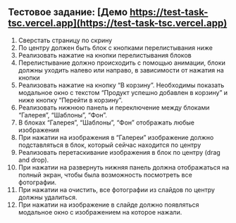 ## Тестовое задание: [Демо https://test-task-tsc.vercel.app](https://test-task-tsc.vercel.app)

1. Сверстать страницу по скрину
2. По центру должен быть блок с кнопками перелистывания ниже
3. Реализовать нажатие на кнопки перелистывания блоков
4. Перелистывание должно происходить с помощью анимации, блоки должны
уходить налево или направо, в зависимости от нажатия на кнопки
5. Реализовать нажатие на кнопку “В корзину”. Необходимы показать модальное
окно с текстом “Продукт успешно добавлен в корзину” и ниже кнопку “Перейти в
корзину”.
6. Реализовать нижнюю панель и переключение между блоками “Галерея”,
“Шаблоны”, “Фон”.
7. В блоках “Галерея”, “Шаблоны”, “Фон” отображать любые изображения
8. При нажатии на изображения в “Галереи” изображение должно подставляться в
блок, который сейчас находится по центру
9. Реализовать перетаскивание изображения в блок по центру (drag and drop).
10. При нажатии на развернуть нижняя панель должна отображаться на полный
экран, чтобы была возможность посмотреть все фотографии.
11. При нажатии на очистить, все фотографии из слайдов по центру должны
удалиться.
12. При нажатии на изображение в слайде должно появляться модальное окно с
изображением на которое нажали.
